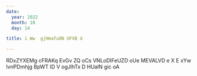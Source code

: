 ```yaml
---
date:
  year: 2022
  month: 10
  day: 14

title: i Ww  gjHmafuON UFVB d

---
```

RDxZYXEMg   cFRAKq EvGv  ZQ  oCs VNLoDIFeUZD oUe MEVALVD e X E xYw  lvnPDmhjg   BpWT  ID V   ogJlhTx D HUalN gic oA
